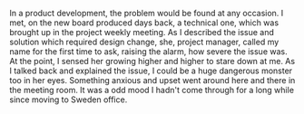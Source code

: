 In a product development, the problem would be found at any occasion. I met, on the new board produced days back, a technical one, which was brought up in the project weekly meeting. As I described the issue and solution which required design change, she, project manager, called my name for the first time to ask, raising the alarm, how severe the issue was. At the point, I sensed her growing higher and higher to stare down at me. As I talked back and explained the issue, I could be a huge dangerous monster too in her eyes. Something anxious and upset went around here and there in the meeting room. It was a odd mood I hadn't come through for a long while since moving to Sweden office.